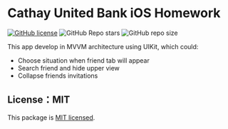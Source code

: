 # Cathay United Bank iOS Homework

[![GitHub license](https://img.shields.io/github/license/5j54d93/Cathay-United-Bank-iOS-Homework)](https://github.com/5j54d93/Cathay-United-Bank-iOS-Homework/blob/main/LICENSE)
![GitHub Repo stars](https://img.shields.io/github/stars/5j54d93/Cathay-United-Bank-iOS-Homework)
![GitHub repo size](https://img.shields.io/github/repo-size/5j54d93/Cathay-United-Bank-iOS-Homework)

This app develop in MVVM architecture using UIKit, which could:
- Choose situation when friend tab will appear
- Search friend and hide upper view
- Collapse friends invitations

## License：MIT

This package is [MIT licensed](https://github.com/5j54d93/Cathay-United-Bank-iOS-Homework/blob/main/LICENSE).
